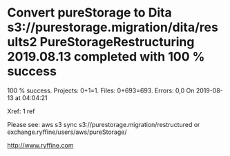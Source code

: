 # Convert pureStorage to Dita s3://purestorage.migration/dita/results2 PureStorageRestructuring 2019.08.13 completed with 100 % success

100 % success. Projects: 0+1=1.  Files: 0+693=693. Errors: 0,0  On 2019-08-13 at 04:04:21

Xref: 1 ref

Please see: aws s3 sync s3://purestorage.migration/restructured or exchange.ryffine/users/aws/pureStorage/

http://www.ryffine.com
